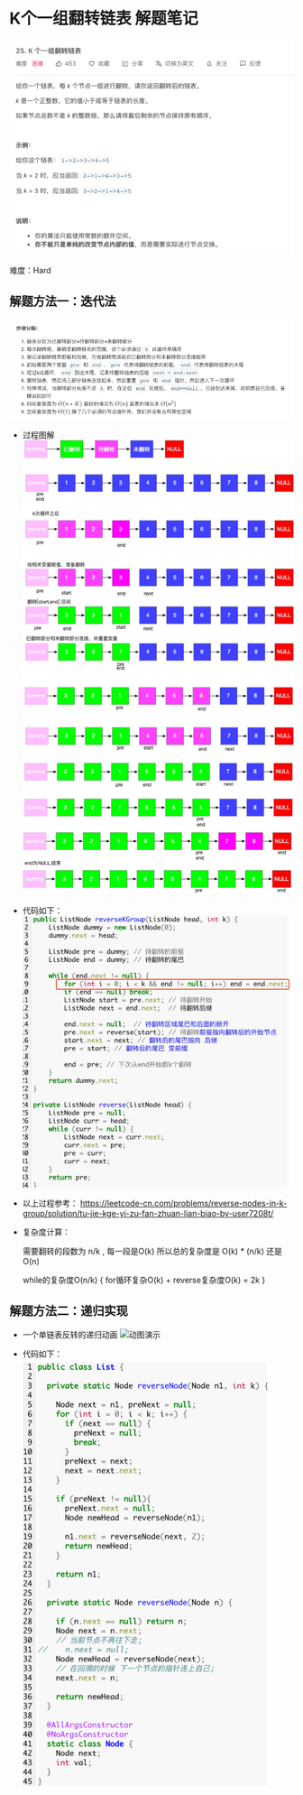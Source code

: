 # K个一组翻转链表 解题笔记

![题目描述](./pic/题目.png)

难度：Hard

## 解题方法一：迭代法

![步骤分析](./pic/迭代法步骤.png)

* 过程图解
![过程图解](./pic/迭代法图解.jpg)

* 代码如下：
![代码图](./pic/迭代code.jpg)

* 以上过程参考：
  <https://leetcode-cn.com/problems/reverse-nodes-in-k-group/solution/tu-jie-kge-yi-zu-fan-zhuan-lian-biao-by-user7208t/>

* 复杂度计算：
  
  需要翻转的段数为  n/k , 每一段是O(k)   所以总的复杂度是 O(k) *  (n/k) 还是 O(n)

  while的复杂度O(n/k) {
    for循环复杂O(k) +  reverse复杂度O(k) = 2k
  }

## 解题方法二：递归实现

* 一个单链表反转的递归动画
![动图演示](http://emoji.qpic.cn/wx_emoji/VXNGEiaqHR4FteNp2jCgvUf2GvdxJFDX9qmicRtJx6x01koa2OKBrdhgd8b35ezEGh/)

* 代码如下：
![代码图](./pic/递归code.png)
